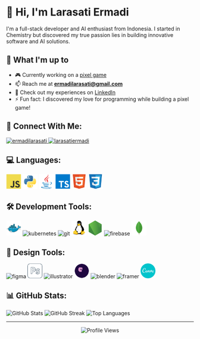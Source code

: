 # 🌻 Hi, I'm Larasati Ermadi

I'm a full-stack developer and AI enthusiast from Indonesia. I started in Chemistry but discovered my true passion lies in building innovative software and AI solutions.

## 🚀 What I'm up to

- 🎮 Currently working on a [pixel game](https://demopixelgame-peollines-projects.vercel.app/)
- 📫 Reach me at **ermadilarasati@gmail.com**
- 💼 Check out my experiences on [LinkedIn](http://www.linkedin.com/in/ermadilarasati)
- ⚡ Fun fact: I discovered my love for programming while building a pixel game!

## 🔗 Connect With Me:
<p>
<a href="https://linkedin.com/in/ermadilarasati" target="_blank">
  <img src="https://raw.githubusercontent.com/rahuldkjain/github-profile-readme-generator/master/src/images/icons/Social/linked-in-alt.svg" alt="ermadilarasati" height="30" width="40" />
</a>
<a href="https://instagram.com/larasatiermadi" target="_blank">
  <img src="https://raw.githubusercontent.com/rahuldkjain/github-profile-readme-generator/master/src/images/icons/Social/instagram.svg" alt="larasatiermadi" height="30" width="40" />
</a>
</p>

## 💻 Languages:
<p>
<img src="https://raw.githubusercontent.com/devicons/devicon/master/icons/javascript/javascript-original.svg" alt="javascript" width="40" height="40"/>
<img src="https://raw.githubusercontent.com/devicons/devicon/master/icons/python/python-original.svg" alt="python" width="40" height="40"/>
<img src="https://raw.githubusercontent.com/devicons/devicon/master/icons/java/java-original.svg" alt="java" width="40" height="40"/>
<img src="https://raw.githubusercontent.com/devicons/devicon/master/icons/typescript/typescript-original.svg" alt="typescript" width="40" height="40"/>
<img src="https://raw.githubusercontent.com/devicons/devicon/master/icons/html5/html5-original.svg" alt="html5" width="40" height="40"/>
<img src="https://raw.githubusercontent.com/devicons/devicon/master/icons/css3/css3-original.svg" alt="css3" width="40" height="40"/>
</p>

## 🛠 Development Tools:
<p>
<img src="https://raw.githubusercontent.com/devicons/devicon/master/icons/docker/docker-original.svg" alt="docker" width="40" height="40"/>
<img src="https://www.vectorlogo.zone/logos/kubernetes/kubernetes-icon.svg" alt="kubernetes" width="40" height="40"/>
<img src="https://www.vectorlogo.zone/logos/git-scm/git-scm-icon.svg" alt="git" width="40" height="40"/>
<img src="https://raw.githubusercontent.com/devicons/devicon/master/icons/linux/linux-original.svg" alt="linux" width="40" height="40"/>
<img src="https://raw.githubusercontent.com/devicons/devicon/master/icons/nodejs/nodejs-original.svg" alt="nodejs" width="40" height="40"/>
<img src="https://www.vectorlogo.zone/logos/firebase/firebase-icon.svg" alt="firebase" width="40" height="40"/>
<img src="https://raw.githubusercontent.com/devicons/devicon/master/icons/mongodb/mongodb-original.svg" alt="mongodb" width="40" height="40"/>
</p>

## 🎨 Design Tools:
<p>
<img src="https://www.vectorlogo.zone/logos/figma/figma-icon.svg" alt="figma" width="40" height="40"/>
<img src="https://raw.githubusercontent.com/devicons/devicon/master/icons/photoshop/photoshop-line.svg" alt="photoshop" width="40" height="40"/>
<img src="https://www.vectorlogo.zone/logos/adobe_illustrator/adobe_illustrator-icon.svg" alt="illustrator" width="40" height="40"/>
<img src="https://raw.githubusercontent.com/devicons/devicon/master/icons/aftereffects/aftereffects-original.svg" alt="after effects" width="40" height="40"/>
<img src="https://download.blender.org/branding/community/blender_community_badge_white.svg" alt="blender" width="40" height="40"/>
<img src="https://www.vectorlogo.zone/logos/framer/framer-icon.svg" alt="framer" width="40" height="40"/>
<img src="https://raw.githubusercontent.com/devicons/devicon/master/icons/canva/canva-original.svg" alt="canva" width="40" height="40"/>
</p>

## 📊 GitHub Stats:

<img src="https://github-readme-stats.vercel.app/api?username=larasatiermadi&show_icons=true&theme=radical&hide_border=true" alt="GitHub Stats" />
<img src="https://github-readme-streak-stats.herokuapp.com/?user=larasatiermadi&theme=radical&hide_border=true" alt="GitHub Streak" />
<img src="https://github-readme-stats.vercel.app/api/top-langs/?username=larasatiermadi&theme=radical&hide_border=true&layout=compact" alt="Top Languages" />

---
<p align="center">
<img src="https://komarev.com/ghpvc/?username=larasatiermadi&label=Profile%20views&color=blueviolet&style=flat" alt="Profile Views" />
</p>
